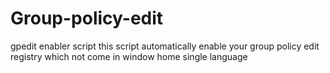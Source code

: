 # Group-policy-edit
gpedit enabler script this script automatically enable your group policy edit registry which not come in window home single language
